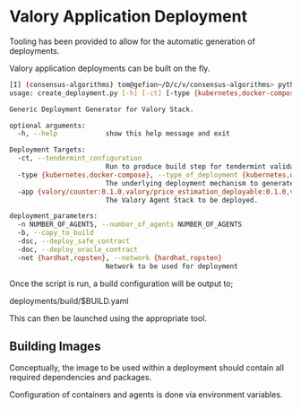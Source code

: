 # Valory Application Deployment

Tooling has been provided to allow for the automatic generation of deployments.

Valory application deployments can be built on the fly.


```bash
[I] (consensus-algorithms) tom@gefion~/D/c/v/consensus-algorithms> python deployments/create_deployment.py --help
usage: create_deployment.py [-h] [-ct] [-type {kubernetes,docker-compose}] -app {valory/counter:0.1.0,valory/price_estimation_deployable:0.1.0,valory/apy_estimation:0.1.0} [-n NUMBER_OF_AGENTS] [-b] [-dsc] [-doc] -net {hardhat,ropsten}

Generic Deployment Generator for Valory Stack.

optional arguments:
  -h, --help            show this help message and exit

Deployment Targets:
  -ct, --tendermint_configuration
                        Run to produce build step for tendermint validator nodes.
  -type {kubernetes,docker-compose}, --type_of_deployment {kubernetes,docker-compose}
                        The underlying deployment mechanism to generate for.
  -app {valory/counter:0.1.0,valory/price_estimation_deployable:0.1.0,valory/apy_estimation:0.1.0}, --valory_application {valory/counter:0.1.0,valory/price_estimation_deployable:0.1.0,valory/apy_estimation:0.1.0}
                        The Valory Agent Stack to be deployed.

deployment_parameters:
  -n NUMBER_OF_AGENTS, --number_of_agents NUMBER_OF_AGENTS
  -b, --copy_to_build
  -dsc, --deploy_safe_contract
  -doc, --deploy_oracle_contract
  -net {hardhat,ropsten}, --network {hardhat,ropsten}
                        Network to be used for deployment

```

Once the script is run, a build configuration will be output to;

deployments/build/$BUILD.yaml

This can then be launched using the appropriate tool.


## Building Images

Conceptually, the image to be used within a deployment should contain all required dependencies and packages.

Configuration of containers and agents is done via environment variables.




```python

```
